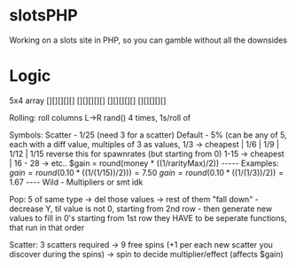 # slotsPHP
Working on a slots site in PHP, so you can gamble without all the downsides

# Logic

5x4 array
[][][][][]
[][][][][]
[][][][][]
[][][][][]

Rolling:
    roll columns L->R
    rand() 4 times, 1s/roll of

Symbols:
Scatter - 1/25 (need 3 for a scatter)
Default - 5%
        (can be any of 5, each with a diff value, 
        multiples of 3 as values, 
        1/3 -> cheapest | 1/6 | 1/9 | 1/12 | 1/15
        reverse this for spawnrates (but starting from 0)
        1-15 -> cheapest | 16 - 28 -> etc..
        $gain = round(money * ((1/rarityMax)/2))
        -----
        Examples:
        $gain = round(0.10 * ((1/(1/15))/2 ))) = 7.50$
        $gain = round(0.10 * ((1/(1/3))/2)) = 1.67$
        ----
Wild - Multipliers or smt idk

Pop:
    5 of same type
     -> del those values 
     -> rest of them "fall down"
        - decrease Y, til value is not 0, starting from 2nd row
        - then generate new values to fill in 0's starting from 1st row
        they HAVE to be seperate functions, that run in that order

Scatter:
    3 scatters required
     -> 9 free spins (+1 per each new scatter you discover during the spins)
     -> spin to decide multiplier/effect (affects $gain)
